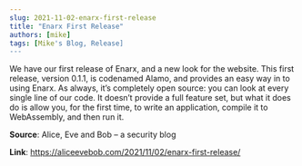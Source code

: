 ```yaml
---
slug: 2021-11-02-enarx-first-release
title: "Enarx First Release"
authors: [mike]
tags: [Mike's Blog, Release]
---
```

We have our first release of Enarx, and a new look for the website. This first release, version 0.1.1, is codenamed Alamo, and provides an easy way in to using Enarx. As always, it’s completely open source: you can look at every single line of our code. It doesn’t provide a full feature set, but what it does do is allow you, for the first time, to write an application, compile it to WebAssembly, and then run it.

**Source**: Alice, Eve and Bob – a security blog

**Link**: https://aliceevebob.com/2021/11/02/enarx-first-release/